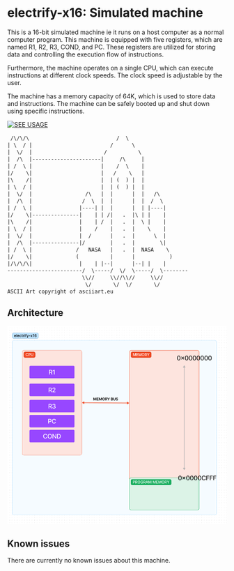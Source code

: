 # electrify-x16: Simulated machine

This is a 16-bit simulated machine ie it runs on a host computer as a normal computer program. This  machine is equipped with five registers, which are named R1, R2, R3, COND, and PC. These registers are utilized for storing data and controlling the execution flow of instructions.

Furthermore, the machine operates on a single CPU, which can execute instructions at different clock speeds. The clock speed is adjustable by the user.

The machine has a memory capacity of 64K, which is used to store data and instructions. The machine can be safely booted up and shut down using specific instructions.

[![SEE USAGE](https://img.shields.io/badge/SEE%20USAGE-DOCS-green?labelColor=GREEN&style=flat-square&link=https://github.com/oyamo/electrify-x16#usage)](https://github.com/oyamo/electrify-x16#usage)

```text
 /\/\/\                            /  \
| \  / |                         /      \
|  \/  |                       /          \
|  /\  |----------------------|     /\     |
| /  \ |                      |    /  \    |
|/    \|                      |   /    \   |
|\    /|                      |  | (  ) |  |
| \  / |                      |  | (  ) |  |
|  \/  |                 /\   |  |      |  |   /\
|  /\  |                /  \  |  |      |  |  /  \
| /  \ |               |----| |  |      |  | |----|
|/    \|---------------|    | | /|   .  |\ | |    |
|\    /|               |    | /  |   .  |  \ |    |
| \  / |               |    /    |   .  |    \    |
|  \/  |               |  /      |   .  |      \  |
|  /\  |---------------|/        |   .  |        \|
| /  \ |              /   NASA   |   .  |  NASA    \
|/    \|              (          |      |           )
|/\/\/\|               |    | |--|      |--| |    |
------------------------/  \-----/  \/  \-----/  \--------
                        \\//     \\//\\//     \\//
                         \/       \/  \/       \/
ASCII Art copyright of asciiart.eu

```

## Architecture
![machine-arch.png](..%2Fscreenshots%2Fmachine-arch.png)

## Known issues
There are currently no known issues about this machine.